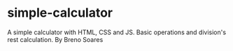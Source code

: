 # simple-calculator
A simple calculator with HTML, CSS and JS.
Basic operations and division's rest calculation.
By Breno Soares
